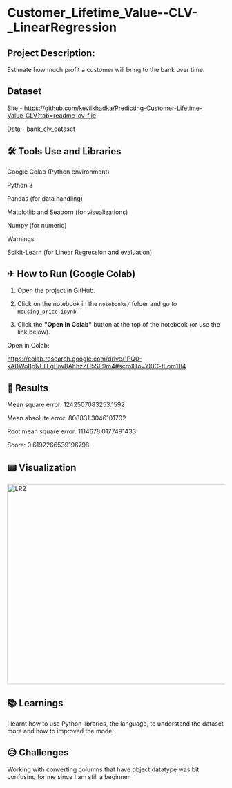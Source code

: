# Customer_Lifetime_Value--CLV-_LinearRegression


## Project Description:
  
Estimate how much profit a customer will bring to the bank over time.

## Dataset
 
Site - https://github.com/kevilkhadka/Predicting-Customer-Lifetime-Value_CLV?tab=readme-ov-file

 
Data - bank_clv_dataset

## 🛠 Tools Use and Libraries

Google Colab (Python environment)

Python 3

Pandas (for data handling)

Matplotlib and Seaborn (for visualizations)

Numpy (for numeric)

Warnings

Scikit-Learn (for Linear Regression and evaluation)

## ✈ How to Run (Google Colab)


1. Open the project in GitHub.
   
2. Click on the notebook in the `notebooks/` folder and go to `Housing_price.ipynb`.
   
3. Click the **"Open in Colab"** button at the top of the notebook (or use the link below).

Open in Colab:


https://colab.research.google.com/drive/1PQ0-kA0Wo8pNLTEgBiwBAhhzZU5SF9m4#scrollTo=YI0C-tEom1B4

  
## 🔎 Results

Mean square error: 1242507083253.1592


Mean absolute error: 808831.3046101702


Root mean square error: 1114678.0177491433


Score: 0.6192266539196798

## 📟 Visualization


<img width="574" height="463" alt="LR2" src="https://github.com/user-attachments/assets/ec2bbbe4-0dac-42ba-99d2-bc52708999b4" />


## 📚 Learnings


I learnt how to use Python libraries, the language, to understand the dataset more and how to improved the model

## 😥 Challenges


Working with converting columns that have object datatype was bit confusing for me since I am still a beginner
